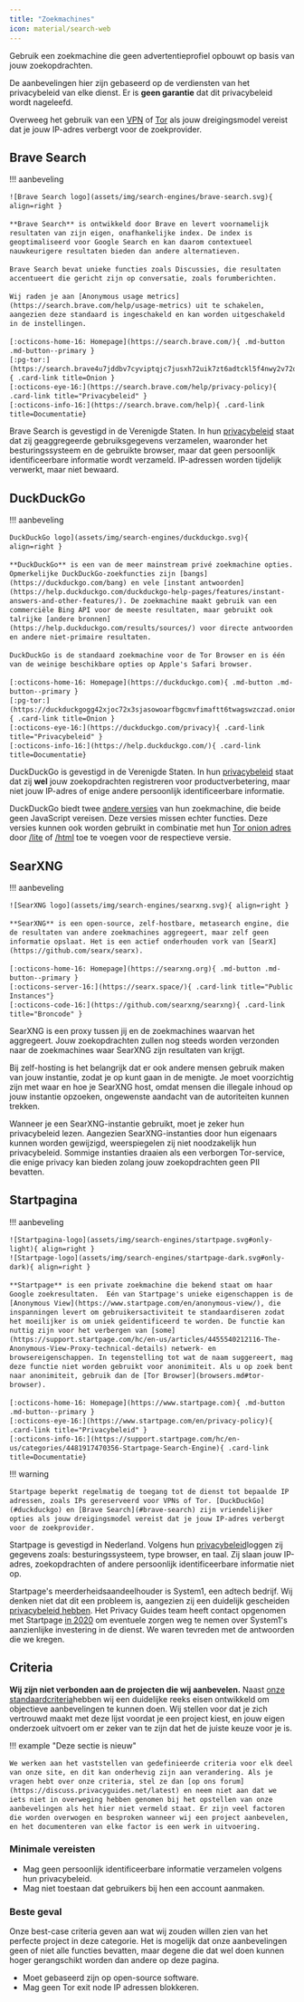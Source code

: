 ```yaml
---
title: "Zoekmachines"
icon: material/search-web
---
```


Gebruik een zoekmachine die geen advertentieprofiel opbouwt op basis van jouw zoekopdrachten.

De aanbevelingen hier zijn gebaseerd op de verdiensten van het privacybeleid van elke dienst. Er is **geen garantie** dat dit privacybeleid wordt nageleefd.

Overweeg het gebruik van een [VPN](vpn.md) of [Tor](https://www.torproject.org/) als jouw dreigingsmodel vereist dat je jouw IP-adres verbergt voor de zoekprovider.

## Brave Search

!!! aanbeveling

    ![Brave Search logo](assets/img/search-engines/brave-search.svg){ align=right }
    
    **Brave Search** is ontwikkeld door Brave en levert voornamelijk resultaten van zijn eigen, onafhankelijke index. De index is geoptimaliseerd voor Google Search en kan daarom contextueel nauwkeurigere resultaten bieden dan andere alternatieven.
    
    Brave Search bevat unieke functies zoals Discussies, die resultaten accentueert die gericht zijn op conversatie, zoals forumberichten.
    
    Wij raden je aan [Anonymous usage metrics](https://search.brave.com/help/usage-metrics) uit te schakelen, aangezien deze standaard is ingeschakeld en kan worden uitgeschakeld in de instellingen.
    
    [:octicons-home-16: Homepage](https://search.brave.com/){ .md-button .md-button--primary }
    [:pg-tor:](https://search.brave4u7jddbv7cyviptqjc7jusxh72uik7zt6adtckl5f4nwy2v72qd.onion){ .card-link title=Onion }
    [:octicons-eye-16:](https://search.brave.com/help/privacy-policy){ .card-link title="Privacybeleid" }
    [:octicons-info-16:](https://search.brave.com/help){ .card-link title=Documentatie}

Brave Search is gevestigd in de Verenigde Staten. In hun [privacybeleid](https://search.brave.com/help/privacy-policy) staat dat zij geaggregeerde gebruiksgegevens verzamelen, waaronder het besturingssysteem en de gebruikte browser, maar dat geen persoonlijk identificeerbare informatie wordt verzameld. IP-adressen worden tijdelijk verwerkt, maar niet bewaard.

## DuckDuckGo

!!! aanbeveling

    DuckDuckGo logo](assets/img/search-engines/duckduckgo.svg){ align=right }
    
    **DuckDuckGo** is een van de meer mainstream privé zoekmachine opties. Opmerkelijke DuckDuckGo-zoekfuncties zijn [bangs](https://duckduckgo.com/bang) en vele [instant antwoorden] (https://help.duckduckgo.com/duckduckgo-help-pages/features/instant-answers-and-other-features/). De zoekmachine maakt gebruik van een commerciële Bing API voor de meeste resultaten, maar gebruikt ook talrijke [andere bronnen](https://help.duckduckgo.com/results/sources/) voor directe antwoorden en andere niet-primaire resultaten.
    
    DuckDuckGo is de standaard zoekmachine voor de Tor Browser en is één van de weinige beschikbare opties op Apple's Safari browser.
    
    [:octicons-home-16: Homepage](https://duckduckgo.com){ .md-button .md-button--primary }
    [:pg-tor:](https://duckduckgogg42xjoc72x3sjasowoarfbgcmvfimaftt6twagswzczad.onion){ .card-link title=Onion }
    [:octicons-eye-16:](https://duckduckgo.com/privacy){ .card-link title="Privacybeleid" }
    [:octicons-info-16:](https://help.duckduckgo.com/){ .card-link title=Documentatie}

DuckDuckGo is gevestigd in de Verenigde Staten. In hun [privacybeleid](https://duckduckgo.com/privacy) staat dat zij **wel** jouw zoekopdrachten registreren voor productverbetering, maar niet jouw IP-adres of enige andere persoonlijk identificeerbare informatie.

DuckDuckGo biedt twee [andere versies](https://help.duckduckgo.com/features/non-javascript/) van hun zoekmachine, die beide geen JavaScript vereisen. Deze versies missen echter functies. Deze versies kunnen ook worden gebruikt in combinatie met hun [Tor onion adres](https://duckduckgogg42xjoc72x3sjasowoarfbgcmvfimaftt6twagswzczad.onion/) door [/lite](https://duckduckgogg42xjoc72x3sjasowoarfbgcmvfimaftt6twagswzczad.onion/lite) of [/html](https://duckduckgogg42xjoc72x3sjasowoarfbgcmvfimaftt6twagswzczad.onion/html) toe te voegen voor de respectieve versie.

## SearXNG

!!! aanbeveling

    ![SearXNG logo](assets/img/search-engines/searxng.svg){ align=right }
    
    **SearXNG** is een open-source, zelf-hostbare, metasearch engine, die de resultaten van andere zoekmachines aggregeert, maar zelf geen informatie opslaat. Het is een actief onderhouden vork van [SearX](https://github.com/searx/searx).
    
    [:octicons-home-16: Homepage](https://searxng.org){ .md-button .md-button--primary }
    [:octicons-server-16:](https://searx.space/){ .card-link title="Public Instances"}
    [:octicons-code-16:](https://github.com/searxng/searxng){ .card-link title="Broncode" }

SearXNG is een proxy tussen jij en de zoekmachines waarvan het aggregeert. Jouw zoekopdrachten zullen nog steeds worden verzonden naar de zoekmachines waar SearXNG zijn resultaten van krijgt.

Bij zelf-hosting is het belangrijk dat er ook andere mensen gebruik maken van jouw instantie, zodat je op kunt gaan in de menigte. Je moet voorzichtig zijn met waar en hoe je SearXNG host, omdat mensen die illegale inhoud op jouw instantie opzoeken, ongewenste aandacht van de autoriteiten kunnen trekken.

Wanneer je een SearXNG-instantie gebruikt, moet je zeker hun privacybeleid lezen. Aangezien SearXNG-instanties door hun eigenaars kunnen worden gewijzigd, weerspiegelen zij niet noodzakelijk hun privacybeleid. Sommige instanties draaien als een verborgen Tor-service, die enige privacy kan bieden zolang jouw zoekopdrachten geen PII bevatten.

## Startpagina

!!! aanbeveling

    ![Startpagina-logo](assets/img/search-engines/startpage.svg#only-light){ align=right }
    ![Startpage-logo](assets/img/search-engines/startpage-dark.svg#only-dark){ align=right }
    
    **Startpage** is een private zoekmachine die bekend staat om haar Google zoekresultaten.  Eén van Startpage's unieke eigenschappen is de [Anonymous View](https://www.startpage.com/en/anonymous-view/), die inspanningen levert om gebruikersactiviteit te standaardiseren zodat het moeilijker is om uniek geïdentificeerd te worden. De functie kan nuttig zijn voor het verbergen van [some](https://support.startpage.com/hc/en-us/articles/4455540212116-The-Anonymous-View-Proxy-technical-details) netwerk- en browsereigenschappen. In tegenstelling tot wat de naam suggereert, mag deze functie niet worden gebruikt voor anonimiteit. Als u op zoek bent naar anonimiteit, gebruik dan de [Tor Browser](browsers.md#tor-browser).
    
    [:octicons-home-16: Homepage](https://www.startpage.com){ .md-button .md-button--primary }
    [:octicons-eye-16:](https://www.startpage.com/en/privacy-policy){ .card-link title="Privacybeleid" }
    [:octicons-info-16:](https://support.startpage.com/hc/en-us/categories/4481917470356-Startpage-Search-Engine){ .card-link title=Documentatie}

!!! warning

    Startpage beperkt regelmatig de toegang tot de dienst tot bepaalde IP adressen, zoals IPs gereserveerd voor VPNs of Tor. [DuckDuckGo](#duckduckgo) en [Brave Search](#brave-search) zijn vriendelijker opties als jouw dreigingsmodel vereist dat je jouw IP-adres verbergt voor de zoekprovider.

Startpage is gevestigd in Nederland. Volgens hun [privacybeleid](https://www.startpage.com/en/privacy-policy/)loggen zij gegevens zoals: besturingssysteem, type browser, en taal. Zij slaan jouw IP-adres, zoekopdrachten of andere persoonlijk identificeerbare informatie niet op.

Startpage's meerderheidsaandeelhouder is System1, een adtech bedrijf. Wij denken niet dat dit een probleem is, aangezien zij een duidelijk gescheiden [privacybeleid hebben](https://system1.com/terms/privacy-policy). Het Privacy Guides team heeft contact opgenomen met Startpage [in 2020](https://web.archive.org/web/20210118031008/https://blog.privacytools.io/relisting-startpage/) om eventuele zorgen weg te nemen over System1's aanzienlijke investering in de dienst. We waren tevreden met de antwoorden die we kregen.

## Criteria

**Wij zijn niet verbonden aan de projecten die wij aanbevelen.** Naast [onze standaardcriteria](about/criteria.md)hebben wij een duidelijke reeks eisen ontwikkeld om objectieve aanbevelingen te kunnen doen. Wij stellen voor dat je zich vertrouwd maakt met deze lijst voordat je een project kiest, en jouw eigen onderzoek uitvoert om er zeker van te zijn dat het de juiste keuze voor je is.

!!! example "Deze sectie is nieuw"

    We werken aan het vaststellen van gedefinieerde criteria voor elk deel van onze site, en dit kan onderhevig zijn aan verandering. Als je vragen hebt over onze criteria, stel ze dan [op ons forum](https://discuss.privacyguides.net/latest) en neem niet aan dat we iets niet in overweging hebben genomen bij het opstellen van onze aanbevelingen als het hier niet vermeld staat. Er zijn veel factoren die worden overwogen en besproken wanneer wij een project aanbevelen, en het documenteren van elke factor is een werk in uitvoering.

### Minimale vereisten

- Mag geen persoonlijk identificeerbare informatie verzamelen volgens hun privacybeleid.
- Mag niet toestaan dat gebruikers bij hen een account aanmaken.

### Beste geval

Onze best-case criteria geven aan wat wij zouden willen zien van het perfecte project in deze categorie. Het is mogelijk dat onze aanbevelingen geen of niet alle functies bevatten, maar degene die dat wel doen kunnen hoger gerangschikt worden dan andere op deze pagina.

- Moet gebaseerd zijn op open-source software.
- Mag geen Tor exit node IP adressen blokkeren.
